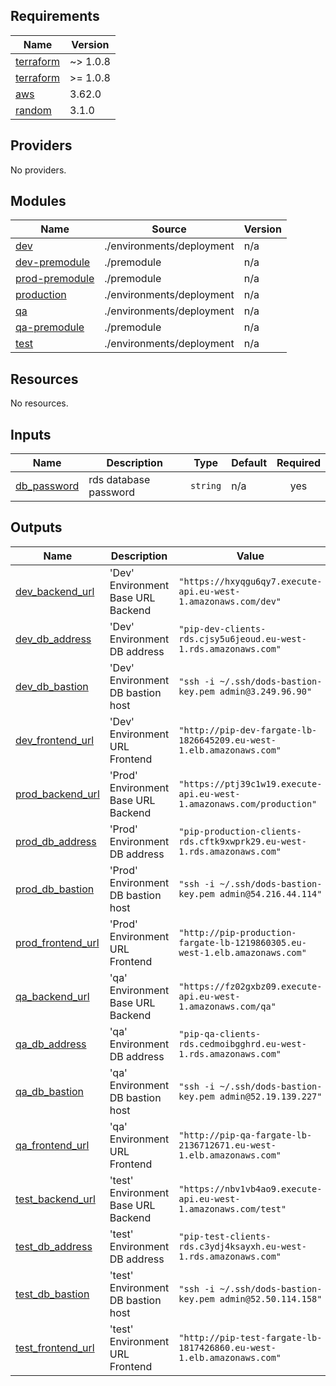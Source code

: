 ## Requirements

| Name | Version |
|------|---------|
| <a name="requirement_terraform"></a> [terraform](#requirement\_terraform) | ~> 1.0.8 |
| <a name="requirement_terraform"></a> [terraform](#requirement\_terraform) | >= 1.0.8 |
| <a name="requirement_aws"></a> [aws](#requirement\_aws) | 3.62.0 |
| <a name="requirement_random"></a> [random](#requirement\_random) | 3.1.0 |

## Providers

No providers.

## Modules

| Name | Source | Version |
|------|--------|---------|
| <a name="module_dev"></a> [dev](#module\_dev) | ./environments/deployment | n/a |
| <a name="module_dev-premodule"></a> [dev-premodule](#module\_dev-premodule) | ./premodule | n/a |
| <a name="module_prod-premodule"></a> [prod-premodule](#module\_prod-premodule) | ./premodule | n/a |
| <a name="module_production"></a> [production](#module\_production) | ./environments/deployment | n/a |
| <a name="module_qa"></a> [qa](#module\_qa) | ./environments/deployment | n/a |
| <a name="module_qa-premodule"></a> [qa-premodule](#module\_qa-premodule) | ./premodule | n/a |
| <a name="module_test"></a> [test](#module\_test) | ./environments/deployment | n/a |

## Resources

No resources.

## Inputs

| Name | Description | Type | Default | Required |
|------|-------------|------|---------|:--------:|
| <a name="input_db_password"></a> [db\_password](#input\_db\_password) | rds database password | `string` | n/a | yes |

## Outputs

| Name | Description | Value | Sensitive |
|------|-------------|-------|:---------:|
| <a name="output_dev_backend_url"></a> [dev\_backend\_url](#output\_dev\_backend\_url) | 'Dev' Environment Base URL Backend | `"https://hxyqgu6qy7.execute-api.eu-west-1.amazonaws.com/dev"` | no |
| <a name="output_dev_db_address"></a> [dev\_db\_address](#output\_dev\_db\_address) | 'Dev' Environment DB address | `"pip-dev-clients-rds.cjsy5u6jeoud.eu-west-1.rds.amazonaws.com"` | no |
| <a name="output_dev_db_bastion"></a> [dev\_db\_bastion](#output\_dev\_db\_bastion) | 'Dev' Environment DB bastion host | `"ssh -i ~/.ssh/dods-bastion-key.pem admin@3.249.96.90"` | no |
| <a name="output_dev_frontend_url"></a> [dev\_frontend\_url](#output\_dev\_frontend\_url) | 'Dev' Environment URL Frontend | `"http://pip-dev-fargate-lb-1826645209.eu-west-1.elb.amazonaws.com"` | no |
| <a name="output_prod_backend_url"></a> [prod\_backend\_url](#output\_prod\_backend\_url) | 'Prod' Environment Base URL Backend | `"https://ptj39c1w19.execute-api.eu-west-1.amazonaws.com/production"` | no |
| <a name="output_prod_db_address"></a> [prod\_db\_address](#output\_prod\_db\_address) | 'Prod' Environment DB address | `"pip-production-clients-rds.cftk9xwprk29.eu-west-1.rds.amazonaws.com"` | no |
| <a name="output_prod_db_bastion"></a> [prod\_db\_bastion](#output\_prod\_db\_bastion) | 'Prod' Environment DB bastion host | `"ssh -i ~/.ssh/dods-bastion-key.pem admin@54.216.44.114"` | no |
| <a name="output_prod_frontend_url"></a> [prod\_frontend\_url](#output\_prod\_frontend\_url) | 'Prod' Environment URL Frontend | `"http://pip-production-fargate-lb-1219860305.eu-west-1.elb.amazonaws.com"` | no |
| <a name="output_qa_backend_url"></a> [qa\_backend\_url](#output\_qa\_backend\_url) | 'qa' Environment Base URL Backend | `"https://fz02gxbz09.execute-api.eu-west-1.amazonaws.com/qa"` | no |
| <a name="output_qa_db_address"></a> [qa\_db\_address](#output\_qa\_db\_address) | 'qa' Environment DB address | `"pip-qa-clients-rds.cedmoibgghrd.eu-west-1.rds.amazonaws.com"` | no |
| <a name="output_qa_db_bastion"></a> [qa\_db\_bastion](#output\_qa\_db\_bastion) | 'qa' Environment DB bastion host | `"ssh -i ~/.ssh/dods-bastion-key.pem admin@52.19.139.227"` | no |
| <a name="output_qa_frontend_url"></a> [qa\_frontend\_url](#output\_qa\_frontend\_url) | 'qa' Environment URL Frontend | `"http://pip-qa-fargate-lb-2136712671.eu-west-1.elb.amazonaws.com"` | no |
| <a name="output_test_backend_url"></a> [test\_backend\_url](#output\_test\_backend\_url) | 'test' Environment Base URL Backend | `"https://nbv1vb4ao9.execute-api.eu-west-1.amazonaws.com/test"` | no |
| <a name="output_test_db_address"></a> [test\_db\_address](#output\_test\_db\_address) | 'test' Environment DB address | `"pip-test-clients-rds.c3ydj4ksayxh.eu-west-1.rds.amazonaws.com"` | no |
| <a name="output_test_db_bastion"></a> [test\_db\_bastion](#output\_test\_db\_bastion) | 'test' Environment DB bastion host | `"ssh -i ~/.ssh/dods-bastion-key.pem admin@52.50.114.158"` | no |
| <a name="output_test_frontend_url"></a> [test\_frontend\_url](#output\_test\_frontend\_url) | 'test' Environment URL Frontend | `"http://pip-test-fargate-lb-1817426860.eu-west-1.elb.amazonaws.com"` | no |
